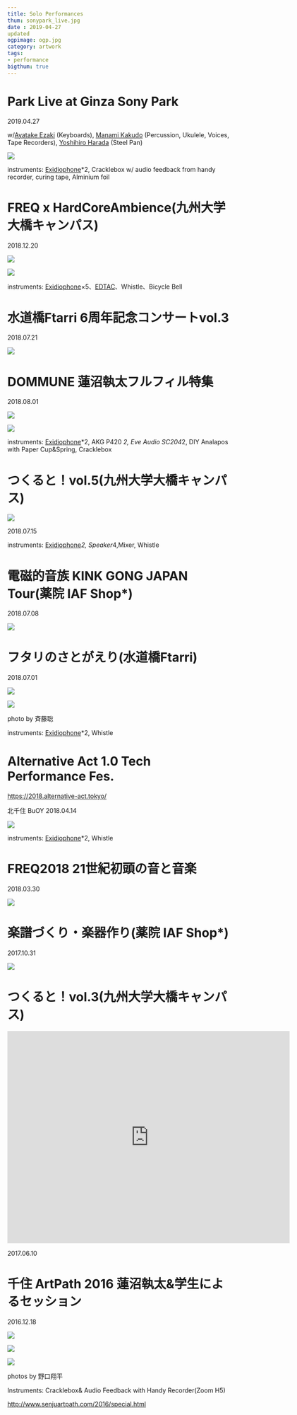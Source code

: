 ```yaml
---
title: Solo Performances
thum: sonypark_live.jpg
date : 2019-04-27
updated
ogpimage: ogp.jpg
category: artwork
tags:
- performance
bigthum: true
---
```


# Park Live at Ginza Sony Park 

2019.04.27

w/[Ayatake Ezaki](https://twitter.com/ayatalce) (Keyboards), [Manami Kakudo](https://manamikakudo.wordpress.com/) (Percussion, Ukulele, Voices, Tape Recorders), [Yoshihiro Harada](https://yoshihiroharada.wixsite.com/home) (Steel Pan)

![](sonypark_live.jpg)


instruments: [Exidiophone](/works/exidiophone)*2, Cracklebox w/ audio feedback from handy recorder, curing tape, Alminium foil

# FREQ x HardCoreAmbience(九州大学大橋キャンパス)

2018.12.20

![](freq-ha2.jpg)

![](freq-ha1.jpg)

instruments: [Exidiophone](/works/exidiophone)×5、[EDTAC](/works/edtac)、Whistle、Bicycle Bell

# 水道橋Ftarri 6周年記念コンサートvol.3

2018.07.21

![](ftarri-6thaniv.JPG)

# DOMMUNE 蓮沼執太フルフィル特集

2018.08.01

![](dommune1.jpg)

![](dommune2.jpg)

instruments: [Exidiophone](/works/exidiophone)*2, AKG P420 *2, Eve Audio SC204*2, DIY Analapos with Paper Cup&Spring, Cracklebox

# つくると！vol.5(九州大学大橋キャンパス)

![](tsukuruto2018.jpg)

2018.07.15

instruments: [Exidiophone](/works/exidiophone)*2, Speaker*4,Mixer, Whistle

# 電磁的音族 KINK GONG JAPAN Tour(薬院 IAF Shop*)

2018.07.08

![](kinkgong-set.JPG)


# フタリのさとがえり(水道橋Ftarri)

2018.07.01

![](ftarri-satogaeri.jpg)

![](ftarri-satogaeri-bysuzueri.jpg)

photo by 斉藤聡

instruments: [Exidiophone](/works/exidiophone)*2, Whistle

# Alternative Act 1.0 Tech Performance Fes.

https://2018.alternative-act.tokyo/

北千住 BuOY
2018.04.14

![](aa_tpf_exidiophone.jpg)

instruments: [Exidiophone](/works/exidiophone)*2, Whistle

# FREQ2018 21世紀初頭の音と音楽

2018.03.30

![](freq2018.JPG)

# 楽譜づくり・楽器作り(薬院 IAF Shop*)

2017.10.31

![](iaf_171001.jpg)

# つくると！vol.3(九州大学大橋キャンパス)

<iframe src="https://player.vimeo.com/video/228039554" width="640" height="480" frameborder="0" webkitallowfullscreen mozallowfullscreen allowfullscreen></iframe>

2017.06.10

# 千住 ArtPath 2016 蓮沼執太&学生によるセッション

2016.12.18

![](artpath_hasunuma1.jpg)

![](artpath_hasunuma2.jpg)

![](artpath_hasunuma3.jpg)

photos by 野口翔平

Instruments: Cracklebox& Audio Feedback with Handy Recorder(Zoom H5)

<http://www.senjuartpath.com/2016/special.html>
